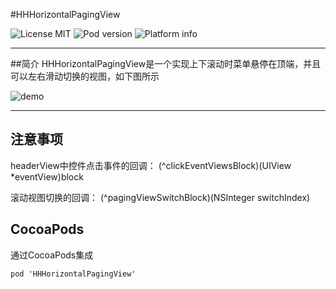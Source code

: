 #HHHorizontalPagingView

![License MIT](https://go-shields.herokuapp.com/license-MIT-blue.png)
![Pod version](http://img.shields.io/cocoapods/v/HHHorizontalPagingView.svg?style=flat)
![Platform info](http://img.shields.io/cocoapods/p/HHHorizontalPagingView.svg?style=flat)
***
##简介
HHHorizontalPagingView是一个实现上下滚动时菜单悬停在顶端，并且可以左右滑动切换的视图，如下图所示



![demo](https://github.com/huh12321/HHHorizontalPagingView/blob/master/demo.gif)

***
## 注意事项
headerView中控件点击事件的回调：   (^clickEventViewsBlock)(UIView *eventView)block  
 <p>滚动视图切换的回调：   (^pagingViewSwitchBlock)(NSInteger switchIndex)  


## CocoaPods
通过CocoaPods集成

    pod 'HHHorizontalPagingView'        
